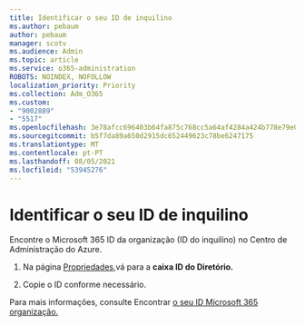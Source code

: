 ```yaml
---
title: Identificar o seu ID de inquilino
ms.author: pebaum
author: pebaum
manager: scotv
ms.audience: Admin
ms.topic: article
ms.service: o365-administration
ROBOTS: NOINDEX, NOFOLLOW
localization_priority: Priority
ms.collection: Adm_O365
ms.custom:
- "9002889"
- "5517"
ms.openlocfilehash: 3e78afcc696403b64fa875c768cc5a64af4284a424b778e79e0921e190a01e22
ms.sourcegitcommit: b5f7da89a650d2915dc652449623c78be6247175
ms.translationtype: MT
ms.contentlocale: pt-PT
ms.lasthandoff: 08/05/2021
ms.locfileid: "53945276"
---
```

# <a name="identify-your-tenant-id"></a>Identificar o seu ID de inquilino

Encontre o Microsoft 365 ID da organização (ID do inquilino) no Centro de Administração do Azure.

1. Na página [Propriedades,](https://aka.ms/AzurePropertiesPage)vá para a **caixa ID do Diretório.**

2. Copie o ID conforme necessário.

Para mais informações, consulte Encontrar [o seu ID Microsoft 365 organização.](https://docs.microsoft.com/onedrive/find-your-office-365-tenant-id)
